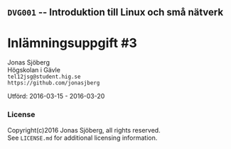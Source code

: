 ## `DVG001` -- Introduktion till Linux och små nätverk

#  Inlämningsuppgift #3


Jonas Sjöberg  
Högskolan i Gävle  
`tel12jsg@student.hig.se`  
`https://github.com/jonasjberg`  


Utförd: 2016-03-15 - 2016-03-20



### License
Copyright(c)2016 Jonas Sjöberg, all rights reserved.  
See `LICENSE.md` for additional licensing information.

